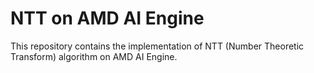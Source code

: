 # NTT on AMD AI Engine

This repository contains the implementation of NTT (Number Theoretic Transform) algorithm on AMD AI Engine. 